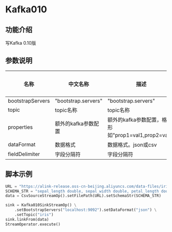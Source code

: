 # Kafka010

## 功能介绍
写Kafka 0.10版

## 参数说明

<!-- This is the start of auto-generated parameter info -->
<!-- DO NOT EDIT THIS PART!!! -->
| 名称 | 中文名称 | 描述 | 类型 | 是否必须？ | 默认值 |
| --- | --- | --- | --- | --- | --- |
| bootstrapServers | "bootstrap.servers" | "bootstrap.servers" | String | ✓ |  |
| topic | topic名称 | topic名称 | String | ✓ |  |
| properties | 额外的kafka参数配置 | 额外的kafka参数配置，格式形如"prop1=val1,prop2=val2" | String |  |  |
| dataFormat | 数据格式 | 数据格式。json或csv | String | ✓ |  |
| fieldDelimiter | 字段分隔符 | 字段分隔符 | String |  | "," |<!-- This is the end of auto-generated parameter info -->


## 脚本示例
```python
URL = "https://alink-release.oss-cn-beijing.aliyuncs.com/data-files/iris.csv";
SCHEMA_STR = "sepal_length double, sepal_width double, petal_length double, petal_width double, category string";
data = CsvSourceStreamOp().setFilePath(URL).setSchemaStr(SCHEMA_STR)

sink = Kafka010SinkStreamOp() \
    .setBootstrapServers("localhost:9092").setDataFormat("json") \
    .setTopic("iris")
sink.linkFrom(data)
StreamOperator.execute()
```

